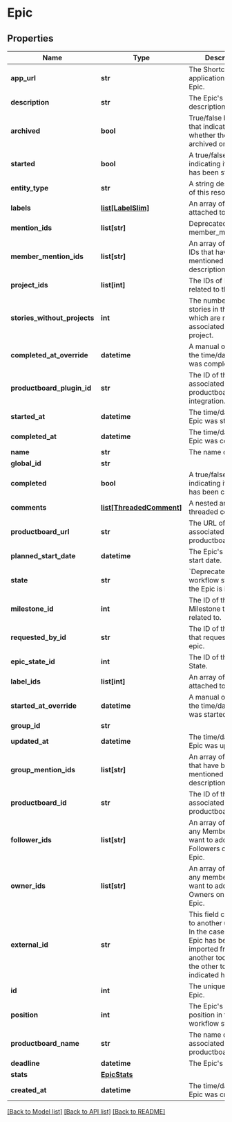 # Epic

## Properties
Name | Type | Description | Notes
------------ | ------------- | ------------- | -------------
**app_url** | **str** | The Shortcut application url for the Epic. | 
**description** | **str** | The Epic&#x27;s description. | 
**archived** | **bool** | True/false boolean that indicates whether the Epic is archived or not. | 
**started** | **bool** | A true/false boolean indicating if the Epic has been started. | 
**entity_type** | **str** | A string description of this resource. | 
**labels** | [**list[LabelSlim]**](LabelSlim.md) | An array of Labels attached to the Epic. | 
**mention_ids** | **list[str]** | Deprecated: use member_mention_ids. | 
**member_mention_ids** | **list[str]** | An array of Member IDs that have been mentioned in the Epic description. | 
**project_ids** | **list[int]** | The IDs of Projects related to this Epic. | 
**stories_without_projects** | **int** | The number of stories in this epic which are not associated with a project. | 
**completed_at_override** | **datetime** | A manual override for the time/date the Epic was completed. | 
**productboard_plugin_id** | **str** | The ID of the associated productboard integration. | 
**started_at** | **datetime** | The time/date the Epic was started. | 
**completed_at** | **datetime** | The time/date the Epic was completed. | 
**name** | **str** | The name of the Epic. | 
**global_id** | **str** |  | 
**completed** | **bool** | A true/false boolean indicating if the Epic has been completed. | 
**comments** | [**list[ThreadedComment]**](ThreadedComment.md) | A nested array of threaded comments. | 
**productboard_url** | **str** | The URL of the associated productboard feature. | 
**planned_start_date** | **datetime** | The Epic&#x27;s planned start date. | 
**state** | **str** | &#x60;Deprecated&#x60; The workflow state that the Epic is in. | 
**milestone_id** | **int** | The ID of the Milestone this Epic is related to. | 
**requested_by_id** | **str** | The ID of the Member that requested the epic. | 
**epic_state_id** | **int** | The ID of the Epic State. | 
**label_ids** | **list[int]** | An array of Label ids attached to the Epic. | 
**started_at_override** | **datetime** | A manual override for the time/date the Epic was started. | 
**group_id** | **str** |  | 
**updated_at** | **datetime** | The time/date the Epic was updated. | 
**group_mention_ids** | **list[str]** | An array of Group IDs that have been mentioned in the Epic description. | 
**productboard_id** | **str** | The ID of the associated productboard feature. | 
**follower_ids** | **list[str]** | An array of UUIDs for any Members you want to add as Followers on this Epic. | 
**owner_ids** | **list[str]** | An array of UUIDs for any members you want to add as Owners on this new Epic. | 
**external_id** | **str** | This field can be set to another unique ID. In the case that the Epic has been imported from another tool, the ID in the other tool can be indicated here. | 
**id** | **int** | The unique ID of the Epic. | 
**position** | **int** | The Epic&#x27;s relative position in the Epic workflow state. | 
**productboard_name** | **str** | The name of the associated productboard feature. | 
**deadline** | **datetime** | The Epic&#x27;s deadline. | 
**stats** | [**EpicStats**](EpicStats.md) |  | 
**created_at** | **datetime** | The time/date the Epic was created. | 

[[Back to Model list]](../README.md#documentation-for-models) [[Back to API list]](../README.md#documentation-for-api-endpoints) [[Back to README]](../README.md)

